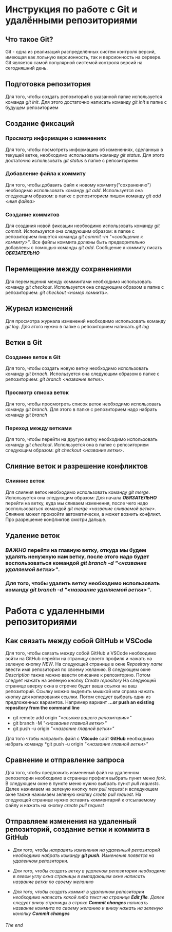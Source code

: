 # Инструкция по работе с Git и удалёнными репозиториями

## Что такое Git?

Git - одна из реализаций распределённых систем контроля версий, имеющая как лольную версионность, так и версионность на сервере. Git является самой популярной системой контроля версий на сегодняшний день.

## Подготовка репозитория

Для того, чтобы создать репозиторий в указанной папке используется команда *git init*. Для этого достаточно написать команду *git init* в папке с будущем репозиторием

## Создание фиксаций

### Просмотр информации о изменениях

Для того, чтобы посмотреть информацию об изменениях, сделанных в текущей ветке, необходимо использовать команду *git status*. Для этого достаточно использовать *git status* в папке с репозиторием

### Добавление файла к коммиту

Для того, чтобы добавить файл к новому коммиту("сохранению") необходимо использовать команду *git add*. Используется она следующим образом: в папке с репозиторием пишем команду *git add <имя файла>*

### Создание коммитов

Для создания новой фиксации необходимо использовать команду *git commit*. Используется она следующим образом: в папке с репозиторием пишется команда *git commit -m "<сообщение к коммиту>"*. Все файлы коммита должны быть предворительно добавлены с помощью команды *git add*. Сообщение к коммиту писать ***ОБЯЗАТЕЛЬНО***

## Перемещение между сохранениями

Для перемещения между коммиитами необходимо использовать команду *git checkout*. Используется она следующим образом в папке с репозиторием: *git checkout <номер комиита>*.

## Журнал изменений

Для просмотра журнала изменений необходимо использовать команду *git log*. Для этого нужно в папке с репозиторием написать *git log*

## Ветки в Git

### Создание веток в Git

Для того, чтобы создать новую ветку необходимо использовать команду *git brnach*. Используется она следующим образом в папке с репозиторием: *git branch <название ветки>*.

### Просмотр списка веток

Для того, чтобы просмотреть список веток необходимо использовать команду *git branch*. Для этого в папке с репозиторием надо набрать команду *git branch*

### Переход между ветками

Для того, чтобы перейти на другую ветку необходимо использовать команду *git checkout*. Используется она в папке с репозиторием следующим образом: *git checkout <название ветки>*.

## Слияние веток и разрешение конфликтов

### Слияние веток

Для слияния веток необходимо использовать команду *git merge*. Используется она следующим образом: Для начала ***ОБЯЗАТЕЛЬНО*** перейти на ветку, куда мы сливаем изменения, после чего надо воспользоваться командой *git merge <название сливаемой ветке>*. Слияние может произойти автоматически, а может вознить конфликт. Про разрешение конфликтов смотри дальше.

## Удаление веток

### ***ВАЖНО*** перейти на главную ветку, откуда мы будем удалять ненужную нам ветку, после этого надо будет воспользоваться командой *git branch -d "<название удаляемой ветки>"*.

### Для того, чтобы удалить ветку необходимо использовать команду *git branch -d "<название удаляемой ветки>"*.

# Работа с удаленными репозиториями

## Как связать между собой GitHub и VSCode

Для того, чтобы связать между собой GitHub и VSCode необходимо войти на GitHub перейти на страницу своего профиля и нажать на зеленую кнопку *NEW*. На следующей странице в окне *Repository name* ввести имя репозитория по своему желанию. В следующем окне *Description* также можно ввести описание к репозиторию. Потом следует нажать на зеленую кнопку *Create repository* На следующей странице вверху окна в строчке будет ваша ссылка на ваш репозиторий. Ссылку можно выделить мышкой или справа нажать кнопку для копирования ссылки. Потом следует выбрать один из предложенных вариантов.
Например вариант **…or push an existing repository from the command line**
* git remote add origin *"<ссылка вашего репозитория>"*
* git branch -M *"<название главной ветки>"*
* git push -u origin *"<название главной ветки>"*

Для того чтобы направить файл с **VScode** сайт **GitHub** необходимо набрать команду *git push -u origin *"<название главной ветки>"*

## Сравнение и отправление запроса

Для того, чтобы предложить измененый файл на удаленном репозетории необходимо в странице профиля выбрать пункт меню *fork*. В следующем окне в пункте меню нужно выбрать пункт *pull requests*. Далее нажимаем на зеленую кнопку *new pull request* и вследующем окне также нажимаем зеленую кнопку *create pull request*. На следующей странице нужно оставить комментарий к отсылаемому файлу и нажать на кнопку *create pull request*

## Отправляем изменения на удаленный репозиторий, создание ветки и коммита в GitHub

* _Для того, чтобы направить изменения на удаленный репозиторий необходимо набрать команду ***git push***. Изменения появятся на удаленном репозитории._

* _Для того, чтобы создать ветку в удаленом репозитории необходимо в левом углу окна страницы в выпадающем окне написать название ветки по своему желанию_ 

* _Для того, чтобы создать коммит в удаленном репозитории необходимо написать какой либо текст на странице ***Edit file***. Далее следует внизу страницы в строке ***Commit changes*** написать название коммита по своему желанию и внизу нажать на зеленую конопку ***Commit changes***_

###### The end
